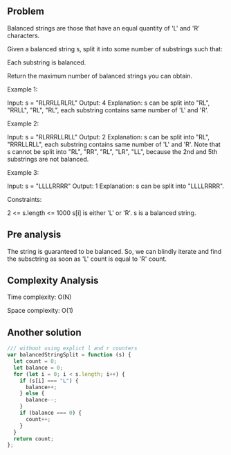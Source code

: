 ## Problem

Balanced strings are those that have an equal quantity of 'L' and 'R' characters.

Given a balanced string s, split it into some number of substrings such that:

Each substring is balanced.

Return the maximum number of balanced strings you can obtain.

Example 1:

Input: s = "RLRRLLRLRL"
Output: 4
Explanation: s can be split into "RL", "RRLL", "RL", "RL", each substring contains same number of 'L' and 'R'.

Example 2:

Input: s = "RLRRRLLRLL"
Output: 2
Explanation: s can be split into "RL", "RRRLLRLL", each substring contains same number of 'L' and 'R'.
Note that s cannot be split into "RL", "RR", "RL", "LR", "LL", because the 2nd and 5th substrings are not balanced.

Example 3:

Input: s = "LLLLRRRR"
Output: 1
Explanation: s can be split into "LLLLRRRR".

Constraints:

2 <= s.length <= 1000
s[i] is either 'L' or 'R'.
s is a balanced string.

## Pre analysis

The string is guaranteed to be balanced. So, we can blindly iterate and find the subsctring as soon as 'L' count is equal to 'R' count.

## Complexity Analysis

Time complexity: O(N)

Space complexity: O(1)

## Another solution

```javascript
/// without using explict l and r counters
var balancedStringSplit = function (s) {
  let count = 0;
  let balance = 0;
  for (let i = 0; i < s.length; i++) {
    if (s[i] === "L") {
      balance++;
    } else {
      balance--;
    }
    if (balance === 0) {
      count++;
    }
  }
  return count;
};
```
